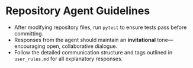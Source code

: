 Repository Agent Guidelines
===========================

- After modifying repository files, run `pytest` to ensure tests pass before committing.
- Responses from the agent should maintain an **invitational** tone—encouraging open, collaborative dialogue.
- Follow the detailed communication structure and tags outlined in `user_rules.md` for all explanatory responses.
